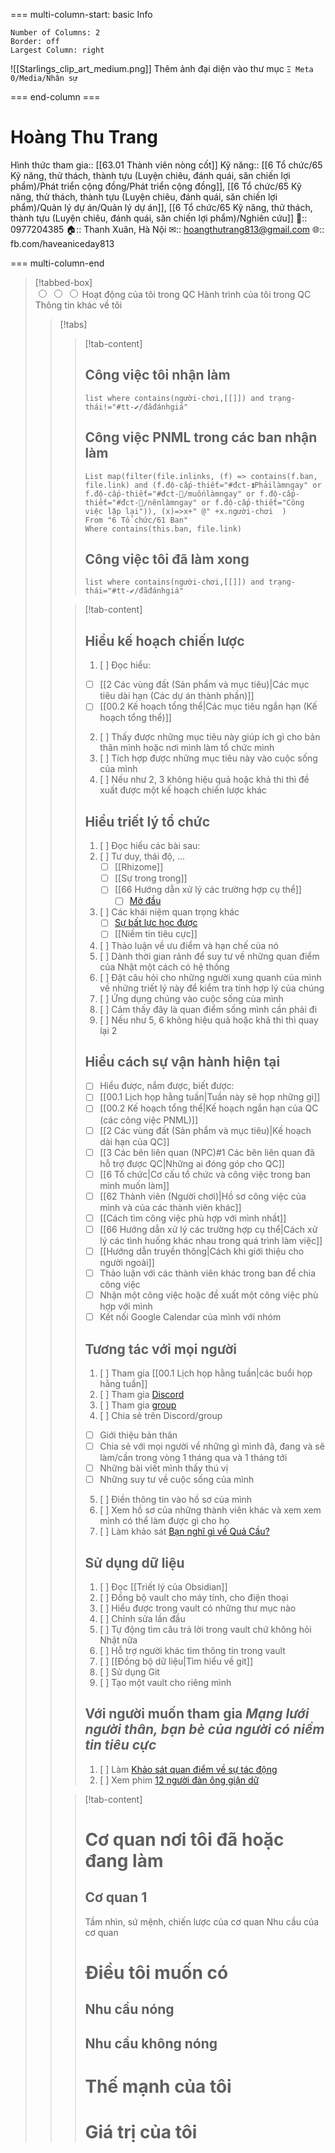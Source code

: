 === multi-column-start: basic Info
```column-settings
Number of Columns: 2
Border: off
Largest Column: right
```

![[Starlings_clip_art_medium.png]]
Thêm ảnh đại diện vào thư mục `Ξ Meta 0/Media/Nhân sự`

=== end-column ===

# Hoàng Thu Trang
Hình thức tham gia:: [[63.01 Thành viên nòng cốt]]
Kỹ năng:: [[6 Tổ chức/65 Kỹ năng, thử thách, thành tựu (Luyện chiêu, đánh quái, săn chiến lợi phẩm)/Phát triển cộng đồng/Phát triển cộng đồng]], [[6 Tổ chức/65 Kỹ năng, thử thách, thành tựu (Luyện chiêu, đánh quái, săn chiến lợi phẩm)/Quản lý dự án/Quản lý dự án]], [[6 Tổ chức/65 Kỹ năng, thử thách, thành tựu (Luyện chiêu, đánh quái, săn chiến lợi phẩm)/Nghiên cứu]]
📱:: 0977204385
🏠:: Thanh Xuân, Hà Nội
✉:: hoangthutrang813@gmail.com
🌐:: fb.com/haveaniceday813

=== multi-column-end

> [!tabbed-box]  
> <input id="1st1" type="radio" name="tab-group-1">
> <input id="1st2" type="radio" name="tab-group-1">
> <input id="1st3" type="radio" name="tab-group-1">
> <label for="1st1">Hoạt động của tôi trong QC</label>
> <label for="1st2">Hành trình của tôi trong QC</label>
> <label for="1st3">Thông tin khác về tôi</label>
> 
> > [!tabs]  
> > > [!tab-content]
>>>## Công việc tôi nhận làm
>>>```dataview
>>>list where contains(người-chơi,[[]]) and trạng-thái!="#tt-✔️/đãđánhgiá" 
>>>```
>>>## Công việc PNML trong các ban nhận làm
>>>```dataview
>>>List map(filter(file.inlinks, (f) => contains(f.ban, file.link) and (f.độ-cấp-thiết="#đct-⏫Phảilàmngay" or f.độ-cấp-thiết="#đct-🔼/muốnlàmngay" or f.độ-cấp-thiết="#đct-🔼/nênlàmngay" or f.độ-cấp-thiết="Công việc lặp lại")), (x)=>x+" @" +x.người-chơi  )
>>>From "6 Tổ chức/61 Ban" 
>>>Where contains(this.ban, file.link)
>>>```
>>>
>>>## Công việc tôi đã làm xong
>>>```dataview
>>>list where contains(người-chơi,[[]]) and trạng-thái="#tt-✔️/đãđánhgiá" 
>>>```
> >
> > > [!tab-content]  
>>>## Hiểu kế hoạch chiến lược
>>>1. [ ] Đọc hiểu:
>>>	- [ ] [[2 Các vùng đất (Sản phẩm và mục tiêu)|Các mục tiêu dài hạn (Các dự án thành phần)]]
>>>	- [ ] [[00.2 Kế hoạch tổng thể|Các mục tiêu ngắn hạn (Kế hoạch tổng thể)]]
>>>2. [ ] Thấy được những mục tiêu này giúp ích gì cho bản thân mình hoặc nơi mình làm tổ chức mình
>>>3. [ ] Tích hợp được những mục tiêu này vào cuộc sống của mình
>>>4. [ ] Nếu như 2, 3 không hiệu quả hoặc khả thi thì đề xuất được một kế hoạch chiến lược khác
>>>
>>>## Hiểu triết lý tổ chức
>>>1. [ ] Đọc hiểu các bài sau:
>>>	1. [ ] Tư duy, thái độ, ...
>>>		- [ ] [[Rhizome]]
>>>		- [ ] [[Sự trong trong]]
>>>		- [ ] [[66 Hướng dẫn xử lý các trường hợp cụ thể]]
>>>			- [ ] [Mở đầu](https://xn--qucu-hr5aza.cc/mo-dau/?utm_source=Obsidian+Qu%E1%BA%A3+C%E1%BA%A7u+%C2%BB+H%C3%A0nh+tr%C3%ACnh+th%C3%A0nh+vi%C3%AAn&utm_medium=M%E1%BB%9F+%C4%91%E1%BA%A7u&utm_campaign=Giai+%C4%91o%E1%BA%A1n+1)
>>>	2. [ ] Các khái niệm quan trọng khác
>>>		- [ ] [Sự bất lực học được](https://xn--qucu-hr5aza.cc/su-bat-luc-hoc-duoc/?utm_source=Obsidian+Qu%E1%BA%A3+C%E1%BA%A7u+%C2%BB+H%C3%A0nh+tr%C3%ACnh+th%C3%A0nh+vi%C3%AAn&utm_medium=S%E1%BB%B1+b%E1%BA%A5t+l%E1%BB%B1c+h%E1%BB%8Dc+%C4%91%C6%B0%E1%BB%A3c+l%C3%A0+g%C3%AC%3F&utm_campaign=Giai+%C4%91o%E1%BA%A1n+1)
>>>		- [ ] [[Niềm tin tiêu cực]] 
>>>2. [ ] Thảo luận về ưu điểm và hạn chế của nó
>>>3. [ ] Dành thời gian rảnh để suy tư về những quan điểm của Nhật một cách có hệ thống
>>>4. [ ] Đặt câu hỏi cho những người xung quanh của mình về những triết lý này để kiểm tra tính hợp lý của chúng
>>>5. [ ] Ứng dụng chúng vào cuộc sống của mình
>>>6. [ ] Cảm thấy đây là quan điểm sống mình cần phải đi
>>>7. [ ] Nếu như 5, 6 không hiệu quả hoặc khả thi thì quay lại 2
>>>## Hiểu cách sự vận hành hiện tại
>>>- [ ] Hiểu được, nắm được, biết được:
>>>	- [ ] [[00.1 Lịch họp hằng tuần|Tuần này sẽ họp những gì]]
>>>	- [ ] [[00.2 Kế hoạch tổng thể|Kế hoạch ngắn hạn của QC (các công việc PNML)]]
>>>	- [ ] [[2 Các vùng đất (Sản phẩm và mục tiêu)|Kế hoạch dài hạn của QC]]
>>>	- [ ] [[3 Các bên liên quan (NPC)#1 Các bên liên quan đã hỗ trợ được QC|Những ai đóng góp cho QC]]
>>>	- [ ] [[6 Tổ chức|Cơ cấu tổ chức và công việc trong ban mình muốn làm]] 
>>>	- [ ] [[62 Thành viên (Người chơi)|Hồ sơ công việc của mình và của các thành viên khác]]
>>>	- [ ] [[Cách tìm công việc phù hợp với mình nhất]]
>>>	- [ ] [[66 Hướng dẫn xử lý các trường hợp cụ thể|Cách xử lý các tình huống khác nhau trong quá trình làm việc]]
>>>	- [ ] [[Hướng dẫn truyền thông|Cách khi giới thiệu cho người ngoài]] 
>>>- [ ] Thảo luận với các thành viên khác trong ban để chia công việc
>>>- [ ] Nhận một công việc hoặc đề xuất một công việc phù hợp với mình
>>>- [ ] Kết nối Google Calendar của mình với nhóm
>>>
>>>## Tương tác với mọi người
>>>1. [ ] Tham gia [[00.1 Lịch họp hằng tuần|các buổi họp hằng tuần]]
>>>2. [ ] Tham gia [Discord](https://discord.gg/jWTk4EHFK2)
>>>3. [ ] Tham gia [group](https://www.facebook.com/groups/thaydoiniemtintieucuc/)
>>>4. [ ] Chia sẻ trên Discord/group	
>>>	- [ ] Giới thiệu bản thân
>>>	- [ ] Chia sẻ với mọi người về những gì mình đã, đang và sẽ làm/cần trong vòng 1 tháng qua và 1 tháng tới
>>>	- [ ] Những bài viết mình thấy thú vị
>>>	- [ ] Những suy tư về cuộc sống của mình
>>>5. [ ] Điền thông tin vào hồ sơ của mình
>>>6. [ ] Xem hồ sơ của những thành viên khác và xem xem mình có thể làm được gì cho họ
>>>7. [ ] Làm khảo sát [Bạn nghĩ gì về Quả Cầu?](https://quảcầu.cc/ban-nghi-gi-ve-qua-cau/?utm_source=Obsidian+Qu%E1%BA%A3+C%E1%BA%A7u+%C2%BB+H%C3%A0nh+tr%C3%ACnh+th%C3%A0nh+vi%C3%AAn&utm_medium=B%E1%BA%A1n+ngh%C4%A9+g%C3%AC+v%E1%BB%81+Qu%E1%BA%A3+C%E1%BA%A7u%3F&utm_campaign=Giai+%C4%91o%E1%BA%A1n+1)
>>>## Sử dụng dữ liệu
>>>1. [ ] Đọc [[Triết lý của Obsidian]]
>>>2. [ ] Đồng bộ vault cho máy tính, cho điện thoại
>>>3. [ ] Hiểu được trong vault có những thư mục nào
>>>4. [ ] Chỉnh sửa lần đầu
>>>5. [ ] Tự động tìm câu trả lời trong vault chứ không hỏi Nhật nữa
>>>6. [ ] Hỗ trợ người khác tìm thông tin trong vault
>>>7. [ ] [[Đồng bộ dữ liệu|Tìm hiểu về git]]
>>>8. [ ] Sử dụng Git
>>>9. [ ] Tạo một vault cho riêng mình
>>>
>>>## Với người muốn tham gia *Mạng lưới người thân, bạn bè của người có niềm tin tiêu cực*
>>>1. [ ] Làm [Khảo sát quan điểm về sự tác động](https://xn--qucu-hr5aza.cc/khao-sat-quan-diem-ve-su-tac-dong/?utm_source=Obsidian+Qu%E1%BA%A3+C%E1%BA%A7u+%C2%BB+H%C3%A0nh+tr%C3%ACnh+th%C3%A0nh+vi%C3%AAn&utm_medium=Kh%E1%BA%A3o+s%C3%A1t+quan+%C4%91i%E1%BB%83m+v%E1%BB%81+s%E1%BB%B1+t%C3%A1c+%C4%91%E1%BB%99ng&utm_campaign=Giai+%C4%91o%E1%BA%A1n+1)
>>>2. [ ] Xem phim [12 người đàn ông giận dữ](https://phimnhua.com/xem-phim/12-nguoi-dan-ong-gian-du-12-angry-men-1957/)
> > 
> > > [!tab-content]  
>>># Cơ quan nơi tôi đã hoặc đang làm
>>>## Cơ quan 1
>>>Tầm nhìn, sứ mệnh, chiến lược của cơ quan
>>>Nhu cầu của cơ quan
>>># Điều tôi muốn có
>>>## Nhu cầu nóng
>>>## Nhu cầu không nóng
>>># Thế mạnh của tôi
>>># Giá trị của tôi